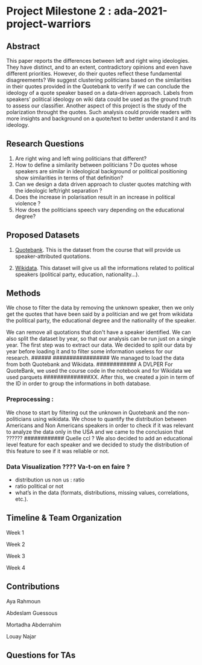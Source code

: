 # Project Milestone 2 : ada-2021-project-warriors

## Abstract
This paper reports the differences between left and right wing ideologies. They have distinct, and to an extent, contradictory opinions and even have different priorities. However, do their quotes reflect these fundamental disagreements? 
We suggest clustering politicians based on the similarities in their quotes provided in the Quotebank to verify if we can conclude the ideology of a 
quote speaker based on a data-driven approach. Labels from speakers' political ideology on wiki data could be used as the ground truth to assess our classifier. 
Another aspect of this project is the study of the polarization throught the quotes.
Such analysis could provide readers with more insights and background on a quote/text to better understand it and its ideology.

## Research Questions
1. Are right wing and left wing politicians that different?
2. How to define a similarity between politicians ? Do quotes whose speakers are similar in ideological background or political positioning
show similarities in terms of that definition? 
3. Can we design a data driven approach to cluster quotes matching with the ideologic left/right separation ? 
4. Does the increase in polarisation result in an increase in political violence ?
5. How does the politicians speech vary depending on the educational degree?

## Proposed Datasets
1. [Quotebank](https://quotebank.dlab.tools). This is the dataset from the course that will provide us speaker-attributed quotations. 

2. [Wikidata](https://www.wikidata.org). This dataset will give us all the informations related to political speakers (political party, education, nationality...).

## Methods
We chose to filter the data by removing the unknown speaker, then we only get the quotes that have been said by a politician and we get from wikidata the political party, the educational degree and the nationality of the speaker.

We can remove all quotations that don't have a speaker identified. We can also split the dataset by year, so that our analysis can be run just on a single year.
The first step was to extract our data. We decided to split our data by year before loading it and to filter some information useless for our research. ######
################# We managed to load the data from both Quotebank and Wikidata. ############ A DVLPER For QuoteBank, we used the course
code in the notebook and for Wikidata we used parquets ##############XX.  After this, we created a join in term of the ID in order to group the informations in both database. 

### Preprocessing : 
We chose to start by filtering out the unknown in Quotebank and the non-politicians using wikidata.
We chose to quantify the distribution between Americans and Non Americans speakers in order to check if it was relevant to analyze the data only in the USA 
and we came to the conclusion that ?????? ############ Quelle ccl ?
We also decided to add an educational level feature for each speaker and we decided to study the distribution of this feature to see if it was reliable or not. 

### Data Visualization ???? Va-t-on en faire ? 
- distribution us non us : ratio 
- ratio political or not 
- what’s in the data (formats, distributions, missing values, correlations, etc.).

## Timeline & Team Organization
Week 1

Week 2

Week 3

Week 4

## Contributions 
Aya Rahmoun

Abdeslam Guessous

Mortadha Abderrahim

Louay Najar

## Questions for TAs 

